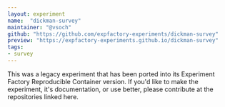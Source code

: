 ```yaml
---
layout: experiment
name:  "dickman-survey"
maintainer: "@vsoch"
github: "https://github.com/expfactory-experiments/dickman-survey"
preview: "https://expfactory-experiments.github.io/dickman-survey"
tags:
- survey
---
```


This was a legacy experiment that has been ported into its Experiment Factory Reproducible Container version. If you'd like to make the experiment, it's documentation, or use better, please contribute at the repositories linked here.
